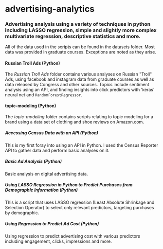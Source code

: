 # advertising-analytics
### Advertising analysis using a variety of techniques in python including LASSO regression, simple and slightly more complex multivariate regression, descriptive statistics and more.
All of the data used in the scripts can be found in the datasets folder. Most data was provided in graduate courses. Exceptions are noted as they arise.

#### Russian Troll Ads (Python)
The *Russian Troll Ads* folder contains various analyses on Russian "Troll" Ads, using facebook and instagram data from graduate courses as well as data released by Congress and other sources. Topics include sentiment analysis using an API, and finding insights into click predictors with 'keras' neural net and `RandomForestRegressor`.

#### topic-modeling (Python)
The *topic-modeling* folder contains scripts relating to topic modeling for a brand using a data set of clothing and shoe reviews on Amazon.com.

##### Accessing Census Data with an API (Python)
This is my first foray into using an API in Python. I used the Census Reporter API to gather data and perform basic analyses on it.

##### Basic Ad Analysis (Python)
Basic analysis on digital advertising data.

##### Using LASSO Regression in Python to Predict Purchases from Demographic Information (Python)
This is a script that uses LASSO regression (Least Absolute Shrinkage and Selection Operator) to select only relevant predictors, targeting purchases by demographic.

##### Using Regression to Predict Ad Cost (Python)
Using regression to predict advertising cost with various predictors including engagement, clicks, impressions and more. 
